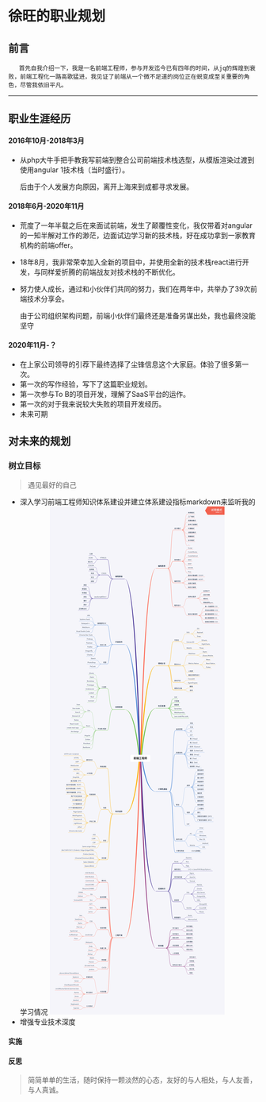 # 徐旺的职业规划
## 前言
       首先自我介绍一下，我是一名前端工程师，参与开发迄今已有四年的时间，从jq的辉煌到衰败，前端工程化一路高歌猛进，我见证了前端从一个微不足道的岗位正在蜕变成至关重要的角色，尽管我依旧平凡。
***
## 职业生涯经历

#### 2016年10月-2018年3月  
* 从php大牛手把手教我写前端到整合公司前端技术栈选型，从模版渲染过渡到使用angular 1技术栈（当时盛行）。

  后由于个人发展方向原因，离开上海来到成都寻求发展。  
#### 2018年6月-2020年11月  
* 荒度了一年半载之后在来面试前端，发生了颠覆性变化，我仅带着对angular的一知半解对工作的渺茫，边面试边学习新的技术栈，好在成功拿到一家教育机构的前端offer。  
* 18年8月，我非常荣幸加入全新的项目中，并使用全新的技术栈react进行开发，与同样爱折腾的前端战友对技术栈的不断优化。  
* 努力使人成长，通过和小伙伴们共同的努力，我们在两年中，共举办了39次前端技术分享会。

  由于公司组织架构问题，前端小伙伴们最终还是准备另谋出处，我也最终没能坚守
#### 2020年11月-？
* 在上家公司领导的引荐下最终选择了尘锋信息这个大家庭。体验了很多第一次。  
* 第一次的写作经验，写下了这篇职业规划。  
* 第一次参与To B的项目开发，理解了SaaS平台的运作。  
* 第一次的对于我来说较大失败的项目开发经历。  
* 未来可期

## 对未来的规划
### 树立目标
> 遇见最好的自己
* 深入学习前端工程师知识体系建设并建立体系建设指标markdown来监听我的学习情况
![前端知识体系图](./red.png)
* 增强专业技术深度
#### 实施

#### 反思

> 简简单单的生活，随时保持一颗淡然的心态，友好的与人相处，与人友善，与人真诚。
